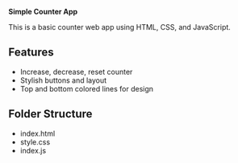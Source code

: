 **Simple Counter App**


This is a basic counter web app using HTML, CSS, and JavaScript.

## Features
- Increase, decrease, reset counter
- Stylish buttons and layout
- Top and bottom colored lines for design

## Folder Structure
- index.html
- style.css
- index.js
